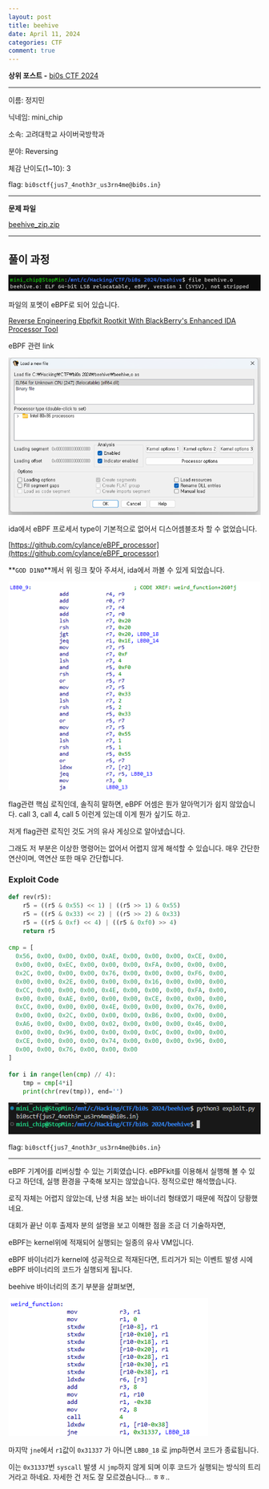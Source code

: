 ```yaml
---
layout: post
title: beehive
date: April 11, 2024
categories: CTF
comment: true
---
```

**상위 포스트 -** [bi0s CTF 2024](/2024-04/bi0s_CTF_2024)

---

이름: 정지민

닉네임: mini_chip

소속: 고려대학교 사이버국방학과

분야: Reversing

체감 난이도(1~10): 3

flag: `bi0sctf{jus7_4noth3r_us3rn4me@bi0s.in}` 

---

**문제 파일**

[beehive_zip.zip](/CTF/bi0s%20CTF%202024/Reversing/img_beehive/beehive_zip.zip)

---

## 풀이 과정

![Untitled](/CTF/bi0s%20CTF%202024/Reversing/img_beehive/Untitled.png)

파일의 포멧이 eBPF로 되어 있습니다.

[Reverse Engineering Ebpfkit Rootkit With BlackBerry's Enhanced IDA Processor Tool](https://blogs.blackberry.com/en/2021/12/reverse-engineering-ebpfkit-rootkit-with-blackberrys-free-ida-processor-tool)

eBPF 관련 link

![Untitled](/CTF/bi0s%20CTF%202024/Reversing/img_beehive/Untitled%201.png)

ida에서 eBPF 프로세서 type이 기본적으로 없어서 디스어셈블조차 할 수 없었습니다.

[https://github.com/cylance/eBPF_processor](https://github.com/cylance/eBPF_processor)

**`GOD D1N0`**께서 위 링크 찾아 주셔서, ida에서 까볼 수 있게 되었습니다.

![Untitled](/CTF/bi0s%20CTF%202024/Reversing/img_beehive/Untitled%202.png)

flag관련 핵심 로직인데, 솔직히 말하면, eBPF 어셈은 뭔가 알아먹기가 쉽지 않았습니다. call 3, call 4, call 5 이런게 있는데 이게 뭔가 싶기도 하고.

저게 flag관련 로직인 것도 거의 유사 게싱으로 알아냈습니다.

그래도 저 부분은 이상한 명령어는 없어서 어렵지 않게 해석할 수 있습니다. 매우 간단한 연산이며, 역연산 또한 매우 간단합니다.

### Exploit Code

```python
def rev(r5):
    r5 = ((r5 & 0x55) << 1) | ((r5 >> 1) & 0x55)
    r5 = ((r5 & 0x33) << 2) | ((r5 >> 2) & 0x33)
    r5 = ((r5 & 0xf) << 4) | ((r5 & 0xf0) >> 4)
    return r5

cmp = [
  0x56, 0x00, 0x00, 0x00, 0xAE, 0x00, 0x00, 0x00, 0xCE, 0x00, 
  0x00, 0x00, 0xEC, 0x00, 0x00, 0x00, 0xFA, 0x00, 0x00, 0x00, 
  0x2C, 0x00, 0x00, 0x00, 0x76, 0x00, 0x00, 0x00, 0xF6, 0x00, 
  0x00, 0x00, 0x2E, 0x00, 0x00, 0x00, 0x16, 0x00, 0x00, 0x00, 
  0xCC, 0x00, 0x00, 0x00, 0x4E, 0x00, 0x00, 0x00, 0xFA, 0x00, 
  0x00, 0x00, 0xAE, 0x00, 0x00, 0x00, 0xCE, 0x00, 0x00, 0x00, 
  0xCC, 0x00, 0x00, 0x00, 0x4E, 0x00, 0x00, 0x00, 0x76, 0x00, 
  0x00, 0x00, 0x2C, 0x00, 0x00, 0x00, 0xB6, 0x00, 0x00, 0x00, 
  0xA6, 0x00, 0x00, 0x00, 0x02, 0x00, 0x00, 0x00, 0x46, 0x00, 
  0x00, 0x00, 0x96, 0x00, 0x00, 0x00, 0x0C, 0x00, 0x00, 0x00, 
  0xCE, 0x00, 0x00, 0x00, 0x74, 0x00, 0x00, 0x00, 0x96, 0x00, 
  0x00, 0x00, 0x76, 0x00, 0x00, 0x00
]

for i in range(len(cmp) // 4):
    tmp = cmp[4*i]
    print(chr(rev(tmp)), end='')
```

![Untitled](/CTF/bi0s%20CTF%202024/Reversing/img_beehive/Untitled%203.png)

flag: `bi0sctf{jus7_4noth3r_us3rn4me@bi0s.in}` 

---

eBPF 기계어를 리버싱할 수 있는 기회였습니다. eBPFkit를 이용해서 실행해 볼 수 있다고 하던데, 실행 환경을 구축해 보지는 않았습니다. 정적으로만 해석했습니다.

로직 자체는 어렵지 않았는데, 난생 처음 보는 바이너리 형태였기 때문에 적잖이 당황했네요.

대회가 끝난 이후 출제자 분의 설명을 보고 이해한 점을 조금 더 기술하자면,

eBPF는 kernel위에 적재되어 실행되는 일종의 유사 VM입니다.

eBPF 바이너리가 kernel에 성공적으로 적재된다면, 트리거가 되는 이벤트 발생 시에 eBPF 바이너리의 코드가 실행되게 됩니다.

beehive 바이너리의 초기 부분을 살펴보면,

![Untitled](/CTF/bi0s%20CTF%202024/Reversing/img_beehive/Untitled%204.png)

마지막 `jne`에서 `r1`값이 `0x31337` 가 아니면 `LBB0_18` 로 jmp하면서 코드가 종료됩니다.

이는 `0x31337`번 `syscall` 발생 시 `jmp`하지 않게 되며 이후 코드가 실행되는 방식의 트리거라고 하네요. 자세한 건 저도 잘 모르겠슴니다… ㅎㅎ..
